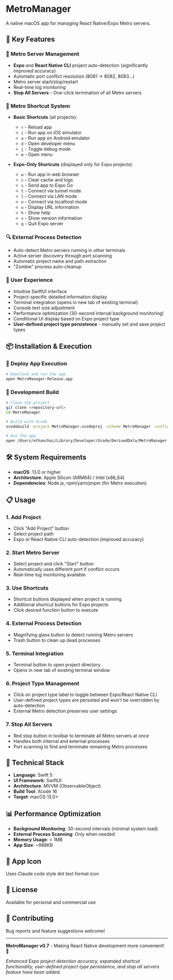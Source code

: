 # MetroManager

A native macOS app for managing React Native/Expo Metro servers.

## 🚀 Key Features

### 📱 **Metro Server Management**
- **Expo** and **React Native CLI** project auto-detection (significantly improved accuracy)
- Automatic port conflict resolution (8081 → 8082, 8083...)
- Metro server start/stop/restart
- Real-time log monitoring
- **Stop All Servers** - One-click termination of all Metro servers

### 🎯 **Metro Shortcut System**
- **Basic Shortcuts** (all projects):
  - `r` - Reload app
  - `i` - Run app on iOS simulator
  - `a` - Run app on Android emulator
  - `d` - Open developer menu
  - `j` - Toggle debug mode
  - `m` - Open menu

- **Expo-Only Shortcuts** (displayed only for Expo projects):
  - `w` - Run app in web browser
  - `c` - Clear cache and logs
  - `s` - Send app to Expo Go
  - `t` - Connect via tunnel mode
  - `l` - Connect via LAN mode
  - `o` - Connect via localhost mode
  - `u` - Display URL information
  - `h` - Show help
  - `v` - Show version information
  - `q` - Quit Expo server

### 🔍 **External Process Detection**
- Auto-detect Metro servers running in other terminals
- Active server discovery through port scanning
- Automatic project name and path extraction
- "Zombie" process auto-cleanup

### 🎨 **User Experience**
- Intuitive SwiftUI interface
- Project-specific detailed information display
- Terminal integration (opens in new tab of existing terminal)
- Console text size adjustment
- Performance optimization (30-second interval background monitoring)
- Conditional UI display based on Expo project type
- **User-defined project type persistence** - manually set and save project types

## 📦 Installation & Execution

### 🎯 **Deploy App Execution**
```bash
# Download and run the app
open MetroManager-Release.app
```

### 🔧 **Development Build**
```bash
# Clone the project
git clone <repository-url>
cd MetroManager

# Build with Xcode
xcodebuild -project MetroManager.xcodeproj -scheme MetroManager -configuration Debug build

# Run the app
open /Users/ethanchoi/Library/Developer/Xcode/DerivedData/MetroManager-*/Build/Products/Debug/MetroManager.app
```

## 🛠️ System Requirements

- **macOS**: 13.0 or higher
- **Architecture**: Apple Silicon (ARM64) / Intel (x86_64)
- **Dependencies**: Node.js, npm/yarn/pnpm (for Metro execution)

## 📋 Usage

### 1. **Add Project**
- Click "Add Project" button
- Select project path
- Expo or React Native CLI auto-detection (improved accuracy)

### 2. **Start Metro Server**
- Select project and click "Start" button
- Automatically uses different port if conflict occurs
- Real-time log monitoring available

### 3. **Use Shortcuts**
- Shortcut buttons displayed when project is running
- Additional shortcut buttons for Expo projects
- Click desired function button to execute

### 4. **External Process Detection**
- Magnifying glass button to detect running Metro servers
- Trash button to clean up dead processes

### 5. **Terminal Integration**
- Terminal button to open project directory
- Opens in new tab of existing terminal window

### 6. **Project Type Management**
- Click on project type label to toggle between Expo/React Native CLI
- User-defined project types are persisted and won't be overridden by auto-detection
- External Metro detection preserves user settings

### 7. **Stop All Servers**
- Red stop button in toolbar to terminate all Metro servers at once
- Handles both internal and external processes
- Port scanning to find and terminate remaining Metro processes

## 🔧 Technical Stack

- **Language**: Swift 5
- **UI Framework**: SwiftUI
- **Architecture**: MVVM (ObservableObject)
- **Build Tool**: Xcode 16
- **Target**: macOS 13.0+

## 📊 Performance Optimization

- **Background Monitoring**: 30-second intervals (minimal system load)
- **External Process Scanning**: Only when needed
- **Memory Usage**: < 1MB
- **App Size**: ~988KB

## 🎨 App Icon

Uses Claude code style dot text format icon

## 📝 License

Available for personal and commercial use

## 🤝 Contributing

Bug reports and feature suggestions welcome!

---

**MetroManager v0.7** - Making React Native development more convenient! 🚀

*Enhanced Expo project detection accuracy, expanded shortcut functionality, user-defined project type persistence, and stop all servers feature have been added.*
